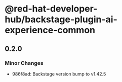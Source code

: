 # @red-hat-developer-hub/backstage-plugin-ai-experience-common

## 0.2.0

### Minor Changes

- 986f8ad: Backstage version bump to v1.42.5
